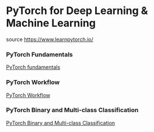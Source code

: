 # PyTorch for Deep Learning & Machine Learning

source https://www.learnpytorch.io/

### PyTorch Fundamentals

[PyTorch fundamentals](https://github.com/aungsannphyo/PyTorch-for-Deep-Learning-Machine-Learning/blob/main/00_pytorch_fundamental.ipynb)

### PyTorch Workflow

[PyTorch Workflow](https://github.com/aungsannphyo/PyTorch-for-Deep-Learning-Machine-Learning/blob/main/01_pytorch_workflow.ipynb)

### PyTorch Binary and Multi-class Classification

[PyTorch Binary and Multi-class Classification](https://github.com/aungsannphyo/PyTorch-for-Deep-Learning-Machine-Learning/blob/main/02_pytorch_classification.ipynb)
